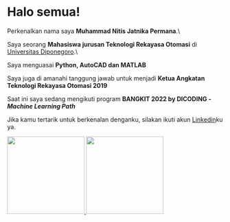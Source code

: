 # Halo semua! 

Perkenalkan nama saya **Muhammad Nitis Jatnika Permana**.\

Saya seorang **Mahasiswa jurusan Teknologi Rekayasa Otomasi** di [Universitas Diponegoro](https://www.undip.ac.id//).\

Saya menguasai **Python, AutoCAD dan MATLAB**

Saya juga di amanahi tanggung jawab untuk menjadi **Ketua Angkatan Teknologi Rekayasa Otomasi 2019**

Saat ini saya sedang mengikuti program **BANGKIT 2022 by DICODING - *Machine Learning Path*** 

Jika kamu tertarik untuk berkenalan denganku, silakan ikuti akun [Linkedin](https://www.linkedin.com/in/muhammad-nitis-039ba8203/)ku ya.

<p align="left">
<a href="https://github.com/almightynoah">
  <img height="180em" src="https://github-readme-stats-eight-theta.vercel.app/api?username=gilangadhan&show_icons=true&theme=algolia&include_all_commits=true&count_private=true"/>
  <img height="180em" src="https://github-readme-stats-eight-theta.vercel.app/api/top-langs/?username=gilangadhan&layout=compact&langs_count=8&theme=algolia"/>
</a>
</p>
